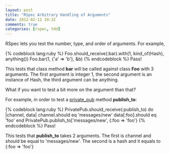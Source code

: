 ```yaml
---
layout: post
title: "RSpec Arbitrary Handling of Arguments"
date: 2012-02-12 19:32
comments: true
categories: [rspec, tdd]
---
```


RSpec lets you test the number, type, and order of arguments.  For example,

{% codeblock lang:ruby %}
Foo.should_receive(:bar).with(1, kind_of(Hash), anything())
Foo.bar(1, {'a' => 'b'}, &b)
{% endcodeblock %}
Pass!

This tests that class method __bar__ will be called against class __Foo__ with 3 arguments.  The first argument is integer 1,
the second argument is an instance of Hash, the third argument can be anything.

What if you want to test a bit more on the argument than that?

For example, in order to test a [private_pub](https://github.com/ryanb/private_pub) method **publish_to**:

{% codeblock lang:ruby %}
PrivatePub.should_receive(:publish_to) do |channel, data|
  channel.should eq 'messages/new'
  data[:foo].should eq 'foo'
end
PrivatePub.publish_to['messages/new', {:foo => 'foo'}
{% endcodeblock %}
Pass!

This tests that **publish_to** takes 2 arguments.  The first is channel and should be equal to 'messages/new'.
The second is a hash and it equals to {:foo => 'foo'}
